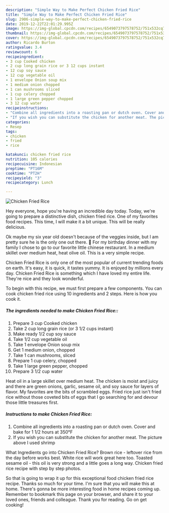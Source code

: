```yaml
---
description: "Simple Way to Make Perfect Chicken Fried Rice"
title: "Simple Way to Make Perfect Chicken Fried Rice"
slug: 2906-simple-way-to-make-perfect-chicken-fried-rice
date: 2019-12-22T22:01:29.995Z
image: https://img-global.cpcdn.com/recipes/6549073797578752/751x532cq70/chicken-fried-rice-recipe-main-photo.jpg
thumbnail: https://img-global.cpcdn.com/recipes/6549073797578752/751x532cq70/chicken-fried-rice-recipe-main-photo.jpg
cover: https://img-global.cpcdn.com/recipes/6549073797578752/751x532cq70/chicken-fried-rice-recipe-main-photo.jpg
author: Ricardo Burton
ratingvalue: 3.4
reviewcount: 6
recipeingredient:
- 3 cup Cooked chicken
- 2 cup long grain rice or 3 12 cups instant
- 12 cup soy sauce
- 12 cup vegetable oil
- 1 envelope Onion soup mix
- 1 medium onion chopped
- 1 can mushrooms sliced
- 1 cup celery chopped
- 1 large green pepper chopped
- 3 12 cup water
recipeinstructions:
- "Combine all ingredients into a roasting pan or dutch oven. Cover and bake for 1 1/2 hours at 350°F"
- "If you wish you can substitute the chicken for another meat. The picture above I used shrimp"
categories:
- Resep
tags:
- chicken
- fried
- rice

katakunci: chicken fried rice
nutrition: 105 calories
recipecuisine: Indonesian
preptime: "PT16M"
cooktime: "PT2H"
recipeyield: "3"
recipecategory: Lunch

---
```



![Chicken Fried Rice](https://img-global.cpcdn.com/recipes/6549073797578752/751x532cq70/chicken-fried-rice-recipe-main-photo.jpg)

Hey everyone, hope you're having an incredible day today. Today, we're going to prepare a distinctive dish, chicken fried rice. One of my favorites food recipes. This time, I will make it a bit unique. This will be really delicious.

Ok maybe my six year old doesn&#39;t because of the veggies inside, but I am pretty sure he is the only one out there. 🙂 For my birthday dinner with my family I chose to go to our favorite little chinese restaurant. In a medium skillet over medium heat, heat olive oil. This is a very simple recipe.

Chicken Fried Rice is only one of the most popular of current trending foods on earth. It's easy, it is quick, it tastes yummy. It is enjoyed by millions every day. Chicken Fried Rice is something which I have loved my entire life. They're nice and they look wonderful.


To begin with this recipe, we must first prepare a few components. You can cook chicken fried rice using 10 ingredients and 2 steps. Here is how you cook it.

##### The ingredients needed to make Chicken Fried Rice::

1. Prepare 3 cup Cooked chicken
1. Take 2 cup long grain rice (or 3 1/2 cups instant)
1. Make ready 1/2 cup soy sauce
1. Take 1/2 cup vegetable oil
1. Take 1 envelope Onion soup mix
1. Get 1 medium onion, chopped
1. Take 1 can mushrooms, sliced
1. Prepare 1 cup celery, chopped
1. Take 1 large green pepper, chopped
1. Prepare 3 1/2 cup water


Heat oil in a large skillet over medium heat. The chicken is moist and juicy and there are green onions, garlic, sesame oil, and soy sauce for layers of flavor. My favorites are the bits of scrambled eggs. Fried rice just isn&#39;t fried rice without those coveted bits of eggs that I go searching for and devour those little treasures first. 

##### Instructions to make Chicken Fried Rice:

1. Combine all ingredients into a roasting pan or dutch oven. Cover and bake for 1 1/2 hours at 350°F
1. If you wish you can substitute the chicken for another meat. The picture above I used shrimp


What Ingredients go into Chicken Fried Rice? Brown rice - leftover rice from the day before works best. White rice will work great here too. Toasted sesame oil - this oil is very strong and a little goes a long way. Chicken fried rice recipe with step by step photos. 

So that is going to wrap it up for this exceptional food chicken fried rice recipe. Thanks so much for your time. I'm sure that you will make this at home. There's gonna be more interesting food in home recipes coming up. Remember to bookmark this page on your browser, and share it to your loved ones, friends and colleague. Thank you for reading. Go on get cooking!
